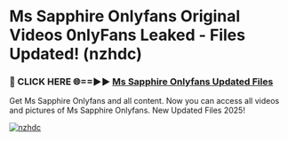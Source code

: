 # Ms Sapphire Onlyfans Original Videos 0nlyFans Leaked - Files Updated! (nzhdc)

<h3>🔴 CLICK HERE 🌐==►► <a href="https://best4dudes.click/HH4t6V" rel="nofollow">Ms Sapphire Onlyfans Updated Files</a></h3>

Get Ms Sapphire Onlyfans and all content. Now you can access all videos and pictures of Ms Sapphire Onlyfans. New Updated Files 2025!

[![nzhdc](https://github.com/user-attachments/assets/8c521d6e-e6e3-4a75-9320-d58ab9d79d5b)](https://best4dudes.click/HH4t6V)
